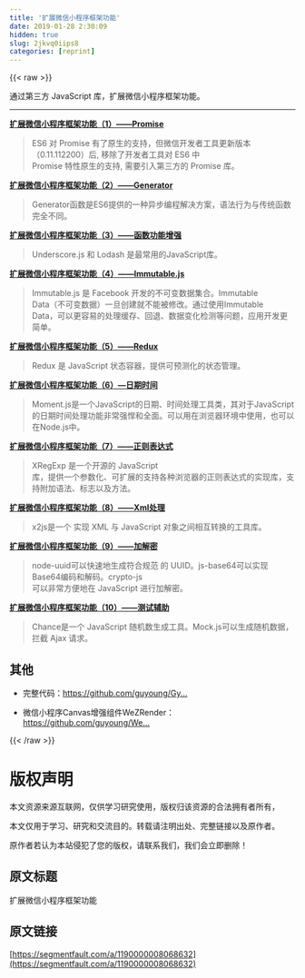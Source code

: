```yaml
---
title: '扩展微信小程序框架功能' 
date: 2019-01-28 2:30:09
hidden: true
slug: 2jkvq0iips8
categories: [reprint]
---
```


{{< raw >}}

                    
<p>通过第三方 JavaScript 库，扩展微信小程序框架功能。</p>
<hr>
<p><strong><a href="http://mp.weixin.qq.com/s?__biz=MzI0ODU5Mzg0NA==&amp;mid=2247483694&amp;idx=1&amp;sn=0ebf679799c1ce435ff1545a205471d9&amp;chksm=e99f2df5dee8a4e35a9dcefe7e3cefcee47cb0b0a5d19b87f2c42d972615254d4b0305163d53#rd" rel="nofollow noreferrer" target="_blank">扩展微信小程序框架功能（1）——Promise</a></strong></p>
<blockquote><p>ES6 对 Promise 有了原生的支持，但微信开发者工具更新版本（0.11.112200）后, 移除了开发者工具对 ES6 中<br>Promise 特性原生的支持, 需要引入第三方的 Promise 库。</p></blockquote>
<p><strong><a href="http://mp.weixin.qq.com/s?__biz=MzI0ODU5Mzg0NA==&amp;mid=2247483696&amp;idx=1&amp;sn=b900291668b17b9755af2bcc7025ebbb&amp;chksm=e99f2debdee8a4fdd38107427c4494e8e115cfa2fc48f11a85b571baf1ed1ccbdaa936f2a647#rd" rel="nofollow noreferrer" target="_blank">扩展微信小程序框架功能（2）——Generator</a></strong></p>
<blockquote><p>Generator函数是ES6提供的一种异步编程解决方案，语法行为与传统函数完全不同。</p></blockquote>
<p><strong><a href="http://mp.weixin.qq.com/s?__biz=MzI0ODU5Mzg0NA==&amp;mid=2247483707&amp;idx=1&amp;sn=7595ecb3642ec20f98614747531a5cfc&amp;chksm=e99f2de0dee8a4f62708c7151b0e5f3ce61604ef6a9cbec99a9f59adbc81d0e7852e45955b4b#rd" rel="nofollow noreferrer" target="_blank">扩展微信小程序框架功能（3）——函数功能增强</a></strong></p>
<blockquote><p>Underscore.js 和 Lodash 是最常用的JavaScript库。</p></blockquote>
<p><strong><a href="http://mp.weixin.qq.com/s?__biz=MzI0ODU5Mzg0NA==&amp;mid=2247483709&amp;idx=1&amp;sn=b798d3adac4e7009cabb5965d48ba722&amp;chksm=e99f2de6dee8a4f0c276cb684ddebdf5681cf546144ca9568c2df6a413849d99ca6212ed826e#rd" rel="nofollow noreferrer" target="_blank">扩展微信小程序框架功能（4）——Immutable.js</a></strong></p>
<blockquote><p>Immutable.js 是 Facebook 开发的不可变数据集合。Immutable<br>Data（不可变数据）一旦创建就不能被修改。通过使用Immutable<br>Data，可以更容易的处理缓存、回退、数据变化检测等问题，应用开发更简单。</p></blockquote>
<p><strong><a href="http://mp.weixin.qq.com/s?__biz=MzI0ODU5Mzg0NA==&amp;mid=2247483713&amp;idx=1&amp;sn=c652e5020adc9436d0d138db4ae783d7&amp;chksm=e99f2d9adee8a48c3ffd2f22e85a3507d3a4805f06a4f7c32687d2daeef5c2937c5b35bd40ec#rd" rel="nofollow noreferrer" target="_blank">扩展微信小程序框架功能（5）——Redux</a></strong></p>
<blockquote><p>​Redux 是 JavaScript 状态容器，提供可预测化的状态管理。</p></blockquote>
<p><strong><a href="http://mp.weixin.qq.com/s?__biz=MzI0ODU5Mzg0NA==&amp;mid=2247483715&amp;idx=1&amp;sn=e667d7da5ae5aa8affe255ba5b0ee004&amp;chksm=e99f2d98dee8a48ea5298b4477f3ce07042caf2449ff80590310440ad3338fbaf443ff9299d6#rd" rel="nofollow noreferrer" target="_blank">扩展微信小程序框架功能（6）—日期时间</a></strong></p>
<blockquote><p>Moment.js是一个JavaScript的日期、时间处理工具类，其对于JavaScript的日期时间处理功能非常强悍和全面。可以用在浏览器环境中使用，也可以在Node.js中。</p></blockquote>
<p><strong><a href="http://mp.weixin.qq.com/s?__biz=MzI0ODU5Mzg0NA==&amp;mid=2247483717&amp;idx=1&amp;sn=00eec8f9df60a2db5a26951d91e99791&amp;chksm=e99f2d9edee8a488e74416f74013e59c59ba8bf1a004f9284290bd81b17a66ea8dc16a11d476#rd" rel="nofollow noreferrer" target="_blank">扩展微信小程序框架功能（7）——正则表达式</a></strong></p>
<blockquote><p>XRegExp 是一个开源的 JavaScript<br>库，提供一个参数化、可扩展的支持各种浏览器的正则表达式的实现库，支持附加语法、标志以及方法。</p></blockquote>
<p><strong><a href="http://mp.weixin.qq.com/s?__biz=MzI0ODU5Mzg0NA==&amp;mid=2247483719&amp;idx=1&amp;sn=cab4de40ac0601950a20eee226fd8e25&amp;chksm=e99f2d9cdee8a48ada397bbbbceb99c40892949658aac973f537ba31b79d12ff3ff93abd5239#rd" rel="nofollow noreferrer" target="_blank">扩展微信小程序框架功能（8）——Xml处理</a></strong></p>
<blockquote><p>x2js是一个 实现 XML 与 JavaScript 对象之间相互转换的工具库。</p></blockquote>
<p><strong><a href="http://mp.weixin.qq.com/s?__biz=MzI0ODU5Mzg0NA==&amp;mid=2247483722&amp;idx=1&amp;sn=7f0677471519b75eb0c20b6e5e955020&amp;chksm=e99f2d91dee8a4876811dda2ac7598c880305dbdc4a111f288e9627865053a559dba23561fae#rd" rel="nofollow noreferrer" target="_blank">扩展微信小程序框架功能（9）——加解密</a></strong></p>
<blockquote><p>node-uuid可以快速地生成符合规范 的 UUID。js-base64可以实现Base64编码和解码。crypto-js<br>可以非常方便地在 JavaScript 进行加解密。</p></blockquote>
<p><strong><a href="http://mp.weixin.qq.com/s?__biz=MzI0ODU5Mzg0NA==&amp;mid=2247483724&amp;idx=1&amp;sn=dcaf75058604bbf478448e721634a036&amp;chksm=e99f2d97dee8a48138fc69d3b39d7501f968c6042daa411f32d9a09eedbe193f76576f974345#rd" rel="nofollow noreferrer" target="_blank">扩展微信小程序框架功能（10）——测试辅助</a></strong></p>
<blockquote><p>Chance是一个 JavaScript 随机数生成工具。Mock.js可以生成随机数据，拦截 Ajax 请求。</p></blockquote>
<h2 id="articleHeader0">其他</h2>
<ul>
<li><p>完整代码：<a href="https://github.com/guyoung/GyWxappCases/tree/master/Enhance" rel="nofollow noreferrer" target="_blank">https://github.com/guyoung/Gy...</a></p></li>
<li><p>微信小程序Canvas增强组件WeZRender：<a href="https://github.com/guyoung/WeZRender" rel="nofollow noreferrer" target="_blank">https://github.com/guyoung/We...</a></p></li>
</ul>

                
{{< /raw >}}

# 版权声明
本文资源来源互联网，仅供学习研究使用，版权归该资源的合法拥有者所有，

本文仅用于学习、研究和交流目的。转载请注明出处、完整链接以及原作者。

原作者若认为本站侵犯了您的版权，请联系我们，我们会立即删除！

## 原文标题
扩展微信小程序框架功能

## 原文链接
[https://segmentfault.com/a/1190000008068632](https://segmentfault.com/a/1190000008068632)

